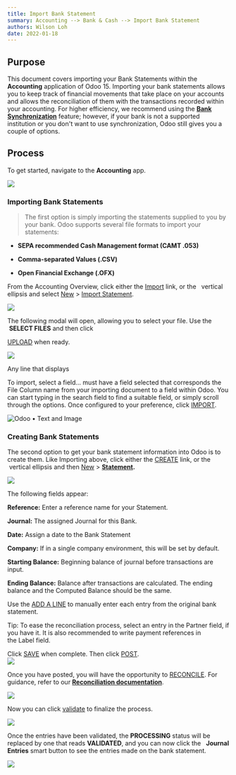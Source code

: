 ```yaml
---
title: Import Bank Statement
summary: Accounting --> Bank & Cash --> Import Bank Statement
authors: Wilson Loh
date: 2022-01-18
---
```


## **Purpose**

This document covers importing your Bank Statements within the **Accounting** application of Odoo 15. Importing your bank statements allows you to keep track of financial movements that take place on your accounts and allows the reconciliation of them with the transactions recorded within your accounting. For higher efficiency, we recommend using the [**Bank Synchronization**](https://hibou.io/docs/accounting-3/setting-up-a-new-bank-account-86/ver/15-0-28) feature; however, if your bank is not a supported institution or you don't want to use synchronization, Odoo still gives you a couple of options.   

## **Process**

To get started, navigate to the **Accounting** app.

![](https://hibou.io/web/image/75563/hibou15-accounting-app.jpg?access_token=f4ffc88a-16dd-4dc3-9a15-b9c3293a4b62)  

### Importing Bank Statements

> The first option is simply importing the statements supplied to you by your bank. Odoo supports several file formats to import your statements:

-   **SEPA recommended Cash Management format (CAMT .053)**
    
-   **Comma-separated Values (.CSV)**
    
-   **Open Financial Exchange (.OFX)**
    

From the Accounting Overview, click either the [Import](https://hibou.io/docs/accounting-3/importing-bank-statements-1565#) link, or the   vertical ellipsis and select [New](https://hibou.io/docs/accounting-3/importing-bank-statements-1565#) > [Import Statement](https://hibou.io/docs/accounting-3/importing-bank-statements-1565#). 

![](https://hibou.io/web/image/75564/import-bank-statement-v15.png?access_token=2cf92883-056b-4016-936c-695d382b7e6d)

The following modal will open, allowing you to select your file. Use the  **SELECT FILES** and then click

[UPLOAD](https://hibou.io/docs/accounting-3/importing-bank-statements-1565#) when ready. 

![](https://hibou.io/web/image/75568/upload-statement-v15.png?access_token=6393d38e-388d-4e8a-8ef1-8d64f187b92f)

Any line that displays

To import, select a field... must have a field selected that corresponds the File Column name from your importing document to a field within Odoo. You can start typing in the search field to find a suitable field, or simply scroll through the options. Once configured to your preference, click [IMPORT](https://hibou.io/docs/accounting-3/importing-bank-statements-1565#). 

![Odoo • Text and Image](https://hibou.io/web/image/75569/import-bank-statement-import-v15.png?access_token=d1d95569-ffbd-4de3-b46e-cf03172628e7)

### Creating Bank Statements

The second option to get your bank statement information into Odoo is to create them. Like Importing above, click either the [CREATE](https://hibou.io/docs/accounting-3/importing-bank-statements-1565#) link, or the    vertical ellipsis and then [New](https://hibou.io/docs/accounting-3/importing-bank-statements-1565#) > **[Statement](https://hibou.io/docs/accounting-3/importing-bank-statements-1565#).**

![](https://hibou.io/web/image/75573/create-new-statement-v15.png?access_token=7392501e-1e02-4084-84e8-f98f98cf9935)  

The following fields appear:

**Reference:** Enter a reference name for your Statement. 

**Journal:** The assigned Journal for this Bank.

**Date:** Assign a date to the Bank Statement

**Company:** If in a single company environment, this will be set by default. 

**Starting Balance:** Beginning balance of journal before transactions are input. 

**Ending Balance:** Balance after transactions are calculated. The ending balance and the Computed Balance should be the same. 

Use the [ADD A LINE](https://hibou.io/docs/accounting-3/importing-bank-statements-1565/ver/15-0-28#) to manually enter each entry from the original bank statement.  

Tip: To ease the reconciliation process, select an entry in the Partner field, if you have it. It is also recommended to write payment references in the Label field. 

Click [SAVE](https://hibou.io/docs/accounting-3/importing-bank-statements-1565#) when complete. Then click [POST](https://hibou.io/docs/accounting-3/importing-bank-statements-1565#).    
![](https://hibou.io/web/image/75575/save-post-created-bank-statement.png?access_token=20717230-3543-4b11-856c-77cc69b6b044)

Once you have posted, you will have the opportunity to [RECONCILE](https://hibou.io/docs/accounting-3/importing-bank-statements-1565#). For guidance, refer to our [**Reconciliation documentation**](https://hibou.io/docs/accounting-3/reconciliation-94/ver/15-0-28). 

![](https://hibou.io/web/image/75576/reconcile-bank-statement-v15.png?access_token=7575c12a-2868-4155-9c21-02b830afda11)  

Now you can click [validate](https://hibou.io/docs/accounting-3/importing-bank-statements-1565#) to finalize the process. 

![](https://hibou.io/web/image/75577/validate-bank-statement-v15.png?access_token=0c9ca14e-dec6-4aa1-b1c5-76a93e26d26f)  

Once the entries have been validated, the **PROCESSING** status will be replaced by one that reads **VALIDATED**, and you can now click the   **Journal Entries** smart button to see the entries made on the bank statement.   

![](https://hibou.io/web/image/75578/validated-bank-statement-v15.png?access_token=b766d618-cd87-4a07-a256-04ca44bb682d)